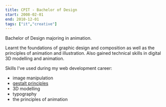 ```yaml
---
title: CPIT - Bachelor of Design
start: 2008-02-01
end: 2010-12-01
tags: ["it","creative"]
---
```

Bachelor of Design majoring in animation.

Learnt the foundations of graphic design and composition as well as the principles of animation and illustration.
Also gained technical skills in digital 3D modelling and animation.

Skills I've used during my web development career:

- image manipulation
- <a href="https://careerfoundry.com/en/blog/ui-design/what-are-gestalt-principles/">gestalt principles</a>
- 3D modelling
- typography
- the principles of animation
